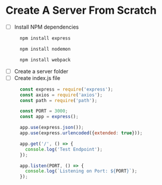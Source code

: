# Create A Server From Scratch
- [ ] Install NPM dependencies
  ```javascript 
    npm install express
  ```
  ```javascript 
    npm install nodemon
  ```
  ```javascript 
    npm install webpack
  ```
- [ ] Create a server folder
- [ ] Create index.js file
  ```javascript
    const express = require('express');
    const axios = require('axios');
    const path = require('path');

    const PORT = 3000;
    const app = express();

    app.use(express.json());
    app.use(express.urlencoded({extended: true}));

    app.get('/', () => {
      console.log('Test Endpoint');
    });

    app.listen(PORT, () => {
      console.log(`Listening on Port: ${PORT}`);
    });
  ```
